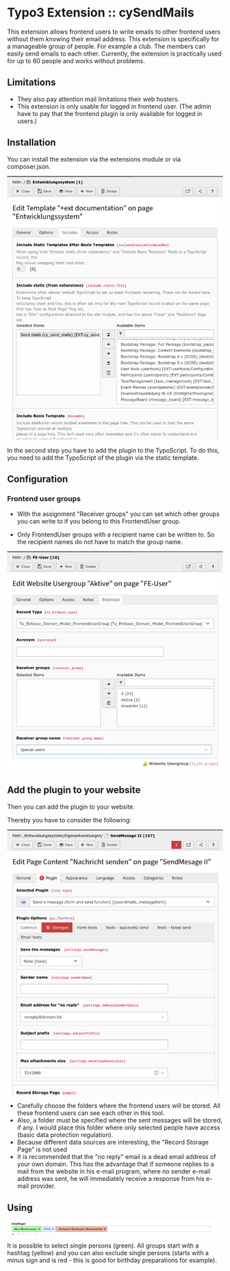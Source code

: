 # Typo3 Extension :: cySendMails
This extension allows frontend users to write emails to other frontend users without them knowing their email address. 
This extension is specifically for a manageable group of people. For example a club. The members can easily send emails to each other. Currently, the extension is practically used for up to 60 people and works without problems. 

## Limitations
* They also pay attention mail limitations their web hosters. 
* This extension is only usable for logged in frontend user. (The admin have to pay that the frontend plugin is only available for logged in users.)

## Installation

You can install the extension via the extensions module or via composer.json. 

![Add the plugin typoscript to the static template](./Documentation/images/screen-insertStaticTemplate.png "Add the plugin typoscript to the static template") 

In the second step you have to add the plugin to the TypoScript. To do this, you need to add the TypoScript of the plugin via the static template. 

## Configuration

### Frontend user groups

* With the assignment "Receiver groups" you can set which other groups you can write to if you belong to this FrontendUser group. 

* Only FrontendUser groups with a recipient name can be written to. So the recipient names do not have to match the group name. 

![Set the receiver group name. ](./Documentation/images/screen-frontenUserGroupSettings.png "Set the receiver group name.") 


## Add the plugin to your website

Then you can add the plugin to your website. 

Thereby you have to consider the following: 

![The setting of the plugin](./Documentation/images/screen-settingPlugin.png "The setting of the plugin") 

* Carefully choose the folders where the frontend users will be stored. All these frontend users can see each other in this tool. 
* Also, a folder must be specified where the sent messages will be stored, if any. I would place this folder where only selected people have access (basic data protection regulation). 
* Because different data sources are interesting, the "Record Storage Page" is not used
* It is recommended that the "no reply" email is a dead email address of your own domain. This has the advantage that if someone replies to a mail from the website in his e-mail program, where no sender e-mail address was sent, he will immediately receive a response from his e-mail provider.

## Using

![Set the receivers. ](./Documentation/images/screen-using.png "Set the receivers.") 

It is possible to select single persons (green). All groups start with a hashtag (yellow) and you can also exclude single persons (starts with a minus sign and is red - this is good for birthday preparations for example).





